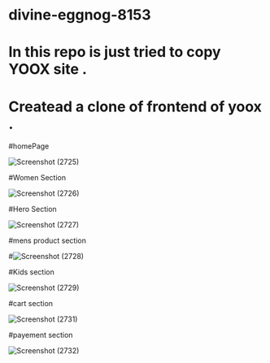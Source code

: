 # divine-eggnog-8153
# In this repo is just tried to copy YOOX site .
# Createad a clone of frontend of yoox .

#homePage

![Screenshot (2725)](https://github.com/Suraj121704c/divine-eggnog-8153/assets/112753795/89aa85bc-8a68-4af6-86ef-61a34b7515d8)


#Women Section 

![Screenshot (2726)](https://github.com/Suraj121704c/divine-eggnog-8153/assets/112753795/11452db9-f992-4ee2-8731-3093b4142f63)


#Hero Section 

![Screenshot (2727)](https://github.com/Suraj121704c/divine-eggnog-8153/assets/112753795/f488a436-7fc9-43d2-90f8-49c3e8846a3b)


#mens product section

#![Screenshot (2728)](https://github.com/Suraj121704c/divine-eggnog-8153/assets/112753795/0c46e0ba-88da-473f-9fb6-d224a58d12f8)


#Kids section 

![Screenshot (2729)](https://github.com/Suraj121704c/divine-eggnog-8153/assets/112753795/913e669c-94d8-40f5-aa0c-2d532eac6ddb)

#cart section 

![Screenshot (2731)](https://github.com/Suraj121704c/divine-eggnog-8153/assets/112753795/7560cf27-09fb-4999-9f4e-68cd70f1d28c)


#payement section 

![Screenshot (2732)](https://github.com/Suraj121704c/divine-eggnog-8153/assets/112753795/5a2a2176-4c8c-4b00-8033-32ef0fb874a7)

